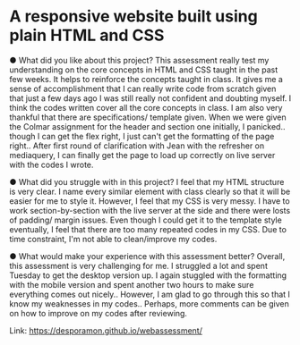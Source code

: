 # A responsive website built using plain HTML and CSS


●	What did you like about this project?
This assessment really test my understanding on the core concepts in HTML and CSS taught in the past few weeks. It helps to reinforce the concepts taught in class. It gives me a sense of accomplishment that I can really write code from scratch given that just a few days ago I was still really not confident and doubting myself. I think the codes written cover all the core concepts in class. I am also very thankful that there are specifications/ template given. When we were given the Colmar assignment for the header and section one initially, I panicked.. though I can get the flex right, I just can't get the formatting of the page right.. After first round of clarification with Jean with the refresher on mediaquery, I can finally get the page to load up correctly on live server with the codes I wrote. 

●	What did you struggle with in this project?
I feel that my HTML structure is very clear. I name every similar element with class clearly so that it will be easier for me to style it. However, I feel that my CSS is very messy. I have to work section-by-section with the live server at the side and there were losts of padding/ margin issues. Even though I could get it to the template style eventually, I feel that there are too many repeated codes in my CSS. Due to time constraint, I'm not able to clean/improve my codes.

●	What would make your experience with this assessment better?
Overall, this assessment is very challenging for me. I struggled a lot and spent Tuesday to get the desktop version up. I again stuggled with the formatting with the mobile version and spent another two hours to make sure everything comes out nicely.. However, I am glad to go through this so that I know my weaknesses in my codes.. Perhaps, more comments can be given on how to improve on my codes after reviewing. 

Link: https://desporamon.github.io/webassessment/
